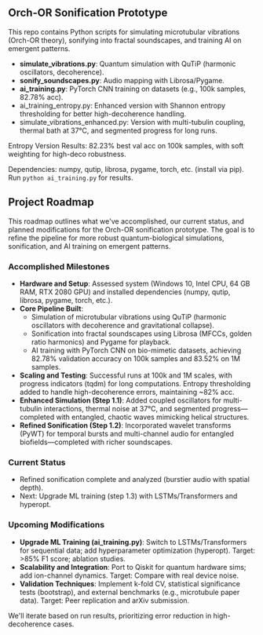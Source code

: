 ## Orch-OR Sonification Prototype
This repo contains Python scripts for simulating microtubular vibrations (Orch-OR theory), sonifying into fractal soundscapes, and training AI on emergent patterns.

- **simulate_vibrations.py**: Quantum simulation with QuTiP (harmonic oscillators, decoherence).
- **sonify_soundscapes.py**: Audio mapping with Librosa/Pygame.
- **ai_training.py**: PyTorch CNN training on datasets (e.g., 100k samples, 82.78% acc).
- ai_training_entropy.py: Enhanced version with Shannon entropy thresholding for better high-decoherence handling.
- simulate_vibrations_enhanced.py: Version with multi-tubulin coupling, thermal bath at 37°C, and segmented progress for long runs.


Entropy Version Results: 82.23% best val acc on 100k samples, with soft weighting for high-deco robustness.

Dependencies: numpy, qutip, librosa, pygame, torch, etc. (install via pip).
Run `python ai_training.py` for results.


## Project Roadmap

This roadmap outlines what we've accomplished, our current status, and planned modifications for the Orch-OR sonification prototype. The goal is to refine the pipeline for more robust quantum-biological simulations, sonification, and AI training on emergent patterns.

### Accomplished Milestones
- **Hardware and Setup**: Assessed system (Windows 10, Intel CPU, 64 GB RAM, RTX 2080 GPU) and installed dependencies (numpy, qutip, librosa, pygame, torch, etc.).
- **Core Pipeline Built**: 
  - Simulation of microtubular vibrations using QuTiP (harmonic oscillators with decoherence and gravitational collapse).
  - Sonification into fractal soundscapes using Librosa (MFCCs, golden ratio harmonics) and Pygame for playback.
  - AI training with PyTorch CNN on bio-mimetic datasets, achieving 82.78% validation accuracy on 100k samples and 83.52% on 1M samples.
- **Scaling and Testing**: Successful runs at 100k and 1M scales, with progress indicators (tqdm) for long computations. Entropy thresholding added to handle high-decoherence errors, maintaining ~82% acc.
- **Enhanced Simulation (Step 1.1)**: Added coupled oscillators for multi-tubulin interactions, thermal noise at 37°C, and segmented progress—completed with entangled, chaotic waves mimicking helical structures.
- **Refined Sonification (Step 1.2)**: Incorporated wavelet transforms (PyWT) for temporal bursts and multi-channel audio for entangled biofields—completed with richer soundscapes.

### Current Status
- Refined sonification complete and analyzed (burstier audio with spatial depth).
- Next: Upgrade ML training (step 1.3) with LSTMs/Transformers and hyperopt.

### Upcoming Modifications
- **Upgrade ML Training (ai_training.py)**: Switch to LSTMs/Transformers for sequential data; add hyperparameter optimization (hyperopt). Target: >85% F1 score; ablation studies.
- **Scalability and Integration**: Port to Qiskit for quantum hardware sims; add ion-channel dynamics. Target: Compare with real device noise.
- **Validation Techniques**: Implement k-fold CV, statistical significance tests (bootstrap), and external benchmarks (e.g., microtubule paper data). Target: Peer replication and arXiv submission.

We'll iterate based on run results, prioritizing error reduction in high-decoherence cases.
